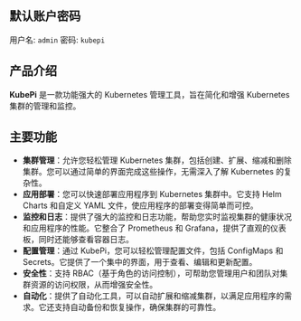 ## 默认账户密码

用户名: `admin`
密码: `kubepi`

## 产品介绍

**KubePi** 是一款功能强大的 Kubernetes 管理工具，旨在简化和增强 Kubernetes 集群的管理和监控。

## 主要功能

- **集群管理**：允许您轻松管理 Kubernetes 集群，包括创建、扩展、缩减和删除集群。您可以通过简单的界面完成这些操作，无需深入了解 Kubernetes 的复杂性。
- **应用部署**：您可以快速部署应用程序到 Kubernetes 集群中。它支持 Helm Charts 和自定义 YAML 文件，使应用程序的部署变得简单而可控。
- **监控和日志**：提供了强大的监控和日志功能，帮助您实时监视集群的健康状况和应用程序的性能。它整合了 Prometheus 和 Grafana，提供了直观的仪表板，同时还能够查看容器日志。
- **配置管理**：通过 KubePi，您可以轻松管理配置文件，包括 ConfigMaps 和 Secrets。它提供了一个集中的界面，用于查看、编辑和更新配置。
- **安全性**：支持 RBAC（基于角色的访问控制），可帮助您管理用户和团队对集群资源的访问权限，从而增强安全性。
- **自动化**：提供了自动化工具，可以自动扩展和缩减集群，以满足应用程序的需求。它还支持自动备份和恢复操作，确保集群的可靠性。
